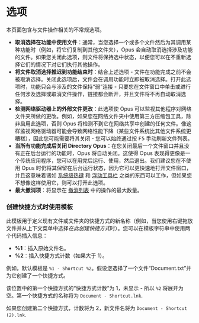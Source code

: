 # 选项

本页面包含与文件操作相关的不常规选项。

- **取消选择在功能中使用文件**：通常，当您选择一个或多个文件然后为其调用某种功能时（例如，将它们复制到其他文件夹），Opus 会自动取消选择涉及功能的文件。如果您关闭此选项，则文件将保持选中状态，以便您可以在不重新选择它们的情况下对它们执行其他操作。  
- **将文件取消选择推迟到功能结束时**：结合上述选项 - 文件在功能完成之前不会被取消选择。关闭此选项后，文件会在调用功能时立即被取消选择。打开此选项时，功能只会与涉及的文件保持“弱”连接 - 只要您在文件窗口中单击或进行任何涉及选择或取消文件操作，链接都会断开，并且文件将不再自动取消选择。 
- **检测网络驱动器上的外部文件更改**：此选项使 Opus 可以监视其他程序对网络文件夹所做的更改。例如，如果您在网络文件夹中使用第三方压缩包工具，除非启用此选项，否则 Opus 将检测不到它在网络共享中创建的任何文件。像这样监视网络驱动器可能会导致网络性能下降（某些文件系统比其他文件系统更糟糕），因此您可能需要将其关闭 - 您可以始终通过按 <kbd>F5</kbd> 手动刷新文件列表。
- **当所有功能完成后关闭 Directory Opus**：在您关闭最后一个文件窗口并且没有正在后台运行的功能时，Opus 将自动关闭。这使得 Opus 表现得更像是一个传统应用程序，您可以在用完后运行、使用，然后退出。我们建议您在不使用 Opus 时仍将其保留在后台运行状态，因为它可以更快速地打开文件窗口，并且这意味着诸如 [系统级热键](/Manual/additional_functionality/system-wide_hotkeys.zh.md) 和 [浮动工具栏](/Manual/additional_functionality/floating_toolbars/README.zh.md) 之类的东西可以工作，但如果您不想像这样使用它，则可以打开此选项。
- **最大撤消项**：将显示在 [撤消列表](/Manual/file_operations/tracking_and_undoing_file_operations.zh.md) 中的操作的最大数量。

### 创建快捷方式时使用模板

此模板用于定义现有文件或文件夹的快捷方式的新名称（例如，当您使用右键拖放文件并从上下文菜单中选择*在此创建快捷方式*时）。您可以在模板字符串中使用两个代码插入信息：

- **%1**：插入原始文件名。
- **%2**：插入快捷方式计数（如果大于 1）。

例如，默认模板是 `%1 - Shortcut %2`。假设您选择了一个文件“Document.txt”并为它创建了一个快捷方式。

该位置中的第一个快捷方式的“快捷方式计数”为 1，未显示 - 所以 `%2` 将展开为空。第一个快捷方式的名称将为 <nobr>`Document - Shortcut.lnk`</nobr>.

如果您创建第二个快捷方式，计数将为 2，新文件名将为 <nobr>`Document - Shortcut (2).lnk`</nobr>.
